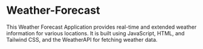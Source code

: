 # Weather-Forecast
This Weather Forecast Application provides real-time  and extended weather information for various locations. It is built using JavaScript, HTML, and Tailwind CSS, and the WeatherAPI for fetching weather data.
